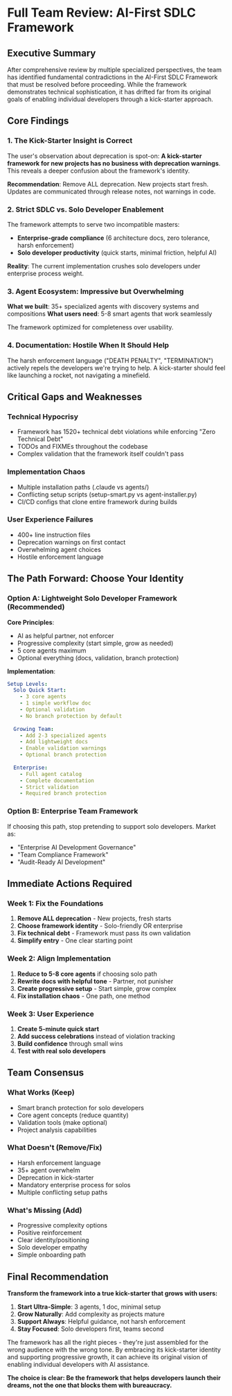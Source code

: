 # Full Team Review: AI-First SDLC Framework

## Executive Summary

After comprehensive review by multiple specialized perspectives, the team has identified fundamental contradictions in the AI-First SDLC Framework that must be resolved before proceeding. While the framework demonstrates technical sophistication, it has drifted far from its original goals of enabling individual developers through a kick-starter approach.

## Core Findings

### 1. The Kick-Starter Insight is Correct

The user's observation about deprecation is spot-on: **A kick-starter framework for new projects has no business with deprecation warnings**. This reveals a deeper confusion about the framework's identity.

**Recommendation**: Remove ALL deprecation. New projects start fresh. Updates are communicated through release notes, not warnings in code.

### 2. Strict SDLC vs. Solo Developer Enablement

The framework attempts to serve two incompatible masters:
- **Enterprise-grade compliance** (6 architecture docs, zero tolerance, harsh enforcement)
- **Solo developer productivity** (quick starts, minimal friction, helpful AI)

**Reality**: The current implementation crushes solo developers under enterprise process weight.

### 3. Agent Ecosystem: Impressive but Overwhelming

**What we built**: 35+ specialized agents with discovery systems and compositions
**What users need**: 5-8 smart agents that work seamlessly

The framework optimized for completeness over usability.

### 4. Documentation: Hostile When It Should Help

The harsh enforcement language ("DEATH PENALTY", "TERMINATION") actively repels the developers we're trying to help. A kick-starter should feel like launching a rocket, not navigating a minefield.

## Critical Gaps and Weaknesses

### Technical Hypocrisy
- Framework has 1520+ technical debt violations while enforcing "Zero Technical Debt"
- TODOs and FIXMEs throughout the codebase
- Complex validation that the framework itself couldn't pass

### Implementation Chaos
- Multiple installation paths (.claude vs agents/)
- Conflicting setup scripts (setup-smart.py vs agent-installer.py)
- CI/CD configs that clone entire framework during builds

### User Experience Failures
- 400+ line instruction files
- Deprecation warnings on first contact
- Overwhelming agent choices
- Hostile enforcement language

## The Path Forward: Choose Your Identity

### Option A: Lightweight Solo Developer Framework (Recommended)

**Core Principles**:
- AI as helpful partner, not enforcer
- Progressive complexity (start simple, grow as needed)
- 5 core agents maximum
- Optional everything (docs, validation, branch protection)

**Implementation**:
```yaml
Setup Levels:
  Solo Quick Start:
    - 3 core agents
    - 1 simple workflow doc
    - Optional validation
    - No branch protection by default
    
  Growing Team:
    - Add 2-3 specialized agents
    - Add lightweight docs
    - Enable validation warnings
    - Optional branch protection
    
  Enterprise:
    - Full agent catalog
    - Complete documentation
    - Strict validation
    - Required branch protection
```

### Option B: Enterprise Team Framework

If choosing this path, stop pretending to support solo developers. Market as:
- "Enterprise AI Development Governance"
- "Team Compliance Framework"
- "Audit-Ready AI Development"

## Immediate Actions Required

### Week 1: Fix the Foundations
1. **Remove ALL deprecation** - New projects, fresh starts
2. **Choose framework identity** - Solo-friendly OR enterprise
3. **Fix technical debt** - Framework must pass its own validation
4. **Simplify entry** - One clear starting point

### Week 2: Align Implementation
1. **Reduce to 5-8 core agents** if choosing solo path
2. **Rewrite docs with helpful tone** - Partner, not punisher
3. **Create progressive setup** - Start simple, grow complex
4. **Fix installation chaos** - One path, one method

### Week 3: User Experience
1. **Create 5-minute quick start**
2. **Add success celebrations** instead of violation tracking
3. **Build confidence** through small wins
4. **Test with real solo developers**

## Team Consensus

### What Works (Keep)
- Smart branch protection for solo developers
- Core agent concepts (reduce quantity)
- Validation tools (make optional)
- Project analysis capabilities

### What Doesn't (Remove/Fix)
- Harsh enforcement language
- 35+ agent overwhelm
- Deprecation in kick-starter
- Mandatory enterprise process for solos
- Multiple conflicting setup paths

### What's Missing (Add)
- Progressive complexity options
- Positive reinforcement
- Clear identity/positioning
- Solo developer empathy
- Simple onboarding path

## Final Recommendation

**Transform the framework into a true kick-starter that grows with users:**

1. **Start Ultra-Simple**: 3 agents, 1 doc, minimal setup
2. **Grow Naturally**: Add complexity as projects mature
3. **Support Always**: Helpful guidance, not harsh enforcement
4. **Stay Focused**: Solo developers first, teams second

The framework has all the right pieces - they're just assembled for the wrong audience with the wrong tone. By embracing its kick-starter identity and supporting progressive growth, it can achieve its original vision of enabling individual developers with AI assistance.

**The choice is clear: Be the framework that helps developers launch their dreams, not the one that blocks them with bureaucracy.**